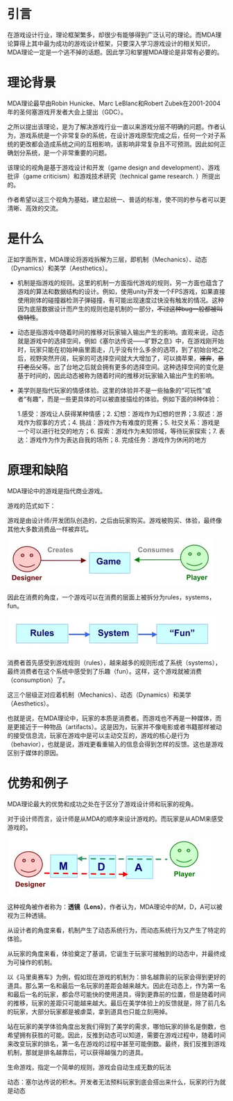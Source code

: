











# 引言

在游戏设计行业，理论框架繁多，却很少有能够得到广泛认可的理论。而MDA理论算得上其中最为成功的游戏设计框架，只要深入学习游戏设计的相关知识，MDA理论一定是一个逃不掉的话题。因此学习和掌握MDA理论是非常有必要的。



# 理论背景

MDA理论最早由Robin Hunicke、Marc LeBlanc和Robert Zubek在2001-2004年的圣何塞游戏开发者大会上提出（GDC）。

之所以提出该理论，是为了解决游戏行业一直以来游戏分层不明确的问题。作者认为，游戏系统是一个非常复杂的系统，在设计游戏原型完成之后，任何一个对子系统的更改都会造成系统之间的互相影响，该影响非常复杂且不可预测。因此如何正确划分系统，是一个非常重要的问题。

该理论的视角是基于游戏设计和开发（game design and development）、游戏批评（game criticism）和游戏技术研究（technical game research. ）所提出的。

作者希望以这三个视角为基础，建立起统一、普适的标准，使不同的参与者可以更清晰、高效的交流。



# 是什么

正如字面所言，MDA理论将游戏拆解为三层，即机制（Mechanics）、动态（Dynamics）和美学（Aesthetics）。

- 机制是指游戏的规则。这里的机制一方面指代游戏的规则，另一方面也蕴含了游戏的算法和数据结构的设计。例如，使用unity开发一个FPS游戏，如果直接使用刚体的碰撞器检测子弹碰撞，有可能出现速度过快没有触发的情况。这种因为底层数据设计而产生的规则也是机制的一部分，<del>不过这种bug一般都被叫做特性</del>。

- 动态是指游戏中随着时间的推移对玩家输入输出产生的影响。直观来说，动态就是游戏中的选择空间，例如《塞尔达传说——旷野之息》中，在游戏刚开始时，玩家只能在初始神庙里面走，几乎没有什么多余的选项，到了初始台地之后，视野突然开阔，玩家的可选择空间就大大增加了，可以摘苹果，<del>裸奔</del>，<del>暴打老岳父</del>等。出了台地之后就会拥有更多的选择空间。这种选择空间的变化是基于时间的，因此动态被称为随着时间的推移对玩家输入输出产生的影响。

- 美学则是指代玩家的情感体验。这里的体验并不是一些抽象的“可玩性”或者“有趣”，而是一些更具体的可以被直接描绘的体验。例如下面的8种体验：

  1.感受：游戏让人获得某种情感；2. 幻想：游戏作为幻想的世界；3.叙述：游戏作为叙事的方式；4. 挑战：游戏作为有难度的竞赛；5. 社交关系：游戏是一个可以进行社交的地方；6. 探索：游戏作为未知领域，等待玩家探索；7. 表达：游戏作为作为表达自我的场所；8. 完成任务：游戏作为休闲的地方



# 原理和缺陷

MDA理论中的游戏是指代商业游戏。

游戏的范式如下：

游戏是由设计师/开发团队创造的，之后由玩家购买。游戏被购买、体验，最终像其他大多数消费品一样被弃坑。

![img](img/MDA框架/v2-60d5c66f88cc93a9f8b0d722268574d4_1440w.webp)



因此在消费的角度，一个游戏可以在消费的层面上被拆分为rules，systems，fun。

![img](img/MDA框架/v2-2cb7a757264f42247d22da226e4f8e4c_1440w.webp)

消费者首先感受到游戏规则（rules），越来越多的规则形成了系统（systems），最终消费者在这个系统中感受到了乐趣（fun）。这样，这个游戏就被消费（consumption）了。

这三个层级正对应着机制（Mechanics）、动态（Dynamics）和美学（Aesthetics）。

也就是说，在MDA理论中，玩家的本质是消费者。而游戏也不再是一种媒体，而是更接近于一种物品（artifacts）。这是因为，玩家并不像电影或者书籍那样被动的接受信息流，玩家在游戏中是可以主动交互的，游戏的核心是行为（behavior），也就是说，游戏更看重输入的信息会得到怎样的反馈。这也是游戏区别于媒体的原因。



# 优势和例子

MDA理论最大的优势和成功之处在于区分了游戏设计师和玩家的视角。

对于设计师而言，设计师是从MDA的顺序来设计游戏的。而玩家是从ADM来感受游戏的。

![img](img/MDA框架/v2-0f64a79a648d58989af96037ed40d245_1440w.jpeg)

这种视角被作者称为：**透镜（Lens）**，作者认为，MDA理论中的M，D，A可以被视为三种透镜。

从设计者的角度来看，机制产生了动态系统行为，而动态系统行为又产生了特定的体验。

从玩家的角度来看，体验奠定了基调，它诞生于玩家可接触到的动态中，并最终成为可操作的机制。

以《马里奥赛车》为例，假如现在游戏的机制为：排名越靠前的玩家会得到更好的道具。那么第一名和最后一名玩家的差距会越来越大。因此在动态上，作为第一名和最后一名的玩家，都会尽可能快的使用道具，得到更靠前的位置，但是随着时间的推移，玩家的差距只可能越来越大。最后在美学体验上的反馈就是，除了前几名的玩家，大部分玩家都是被虐菜，拿到道具也只能立刻用掉。

站在玩家的美学体验角度出发我们得到了美学的需求，哪怕玩家的排名是倒数，也希望拥有获胜的可能。因此，反推到动态可以知道，需要在游戏过程中，随着时间来改变玩家的排名，第一名在游戏的过程中甚至可能倒数。最终，我们反推到游戏机制，那就是排名越靠后，可以获得越强力的道具。







生命游戏，指定一个简单的规则，游戏会自动生成无数的玩法





动态：塞尔达传说的积木。开发者无法预料玩家到底会搭出来什么，玩家的行为就是动态
